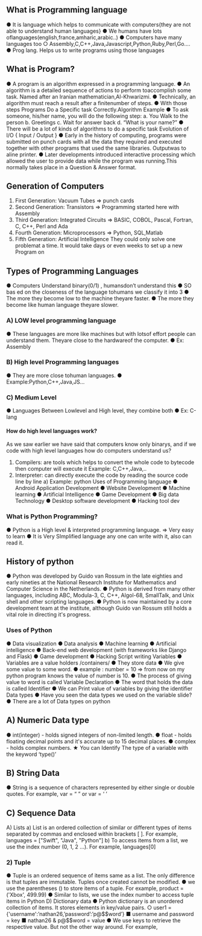 ## What is Programming language
● It is language which helps to communicate with computers{they are not able to understand human languages}
● We humans have lots oflanguages(english,france,amharic,arabic..)
● Computers have many languages too
 ○ Assembly,C,C++,Java,Javascript,Python,Ruby,Perl,Go….
● Prog lang. Helps us to write programs using those languages
## What is Program?
● A program is an algorithm expressed in a programming
language.
● An algorithm is a detailed sequence of actions to perform toaccomplish some task. Named after an Iranian mathematician,Al-Khwarizmi.
● Technically, an algorithm must reach a result after a finitenumber of steps.
● With those steps Programs Do a Specific task Correctly.Algorithm Example
● To ask someone, his/her name, you will do the following step:
  a. You Walk to the person
  b. Greetings
  c. Wait for answer back
 d. “What is your name?”
● There will be a lot of kinds of algorithms to do a specific task Evolution of I/O { Input / Output }
● Early in the history of computing, programs were submitted on punch cards with all the data they required and executed together with other programs that used the same libraries. Outputwas to aline printer.
● Later developments introduced interactive processing which allowed the user to provide data while the program was running.This normally takes place in a Question & Answer format.
## Generation of Computers
1. First Generation: Vacuum Tubes => punch cards
2. Second Generation: Transistors => Programming started here with Assembly
3. Third Generation: Integrated Circuits => BASIC, COBOL, Pascal, Fortran, C, C++, Perl and Ada
4. Fourth Generation: Microprocessors => Python, SQL,Matlab
5. Fifth Generation: Artificial Intelligence
They could only solve one problemat a time. It would take days or even
weeks to set up a new Program on

## Types of Programming Languages
● Computers Understand binary(0/1) , humansdon’t understand this
● SO bas ed on the closeness of the language tohumans we classify it into 3
● The more they become low to the machine theyare faster.
● The more they become like human language theyare slower.
### A) LOW level programming language
● These languages are more like machines but with lotsof effort people can
understand them. Theyare close to the hardwareof the computer.
● Ex: Assembly
### B) High level Programming languages
● They are more close tohuman languages.
● Example:Python,C++,Java,JS…
### C) Medium Level
● Languages Between Lowlevel and High level, they combine both
● Ex: C-lang
#### How do high level languages work?
As we saw earlier we have said that computers know only binarys, and if we code
with high level languages how do computers understand us?
1) Compilers: are tools which helps to convert the whole code to bytecode then computer will execute it
        Example: C,C++,Java,..
3) Interpreter: can directly execute the code by reading the source code line by line
a) Example: python Uses of Programming language
● Android Application Development
● Website Development
● Machine learning
● Artificial Intelligence
● Game Development
● Big data Technology
● Desktop software development
● Hacking tool dev
### What is Python Programming?
● Python is a High level & interpreted programming language. => Very easy to learn
● It is Very SImplified language any one can write with it, also can read it.
## History of python
● Python was developed by Guido van Rossum in the late eighties and early nineties at the National Research Institute for Mathematics and Computer Science in the Netherlands.
● Python is derived from many other languages, including ABC, Modula-3, C, C++, Algol-68, SmallTalk, and Unix shell and other scripting languages.
● Python is now maintained by a core development team at the institute, although Guido van Rossum still holds a vital role in directing it's progress.
### Uses of Python
● Data visualization
● Data analysis
● Machine learning
● Artificial intelligence
● Back-end web development (with frameworks like Django and Flask)
● Game development
● Hacking Script writing Variables
● Variables are a value holders /containers/
● They store data
● We give some value to some word.
● example : number = 10 => from now on my python program knows the value of
number is 10.
● The process of giving value to word is called Variable Declaration
● The word that holds the data is called Identifier
● We can Print value of variables by giving the identifier
Data types
● Have you seen the data types we used on the variable slide?
● There are a lot of Data types on python
## A) Numeric Data type
● int(integer) - holds signed integers of non-limited length.
● float - holds floating decimal points and it's accurate up to 15 decimal places.
● complex - holds complex numbers.
★ You can Identify The type of a variable with the keyword ‘type()’
## B) String Data
● String is a sequence of characters represented by either single or double quotes. For
example, var = “ ” or var = ‘ ’
## C) Sequence Data
A) Lists
a) List is an ordered collection of similar or different types of items separated by
commas and enclosed within brackets [ ]. For example, languages =
["Swift", "Java", "Python"]
b) To access items from a list, we use the index number (0, 1, 2 ...). For
example, languages[0]

### 2) Tuple
● Tuple is an ordered sequence of items same as a list. The only difference is that tuples are immutable. Tuples once created cannot be modified.
● we use the parentheses () to store items of a tuple. For example, product = ('Xbox', 499.99)
● Similar to lists, we use the index number to access tuple items in Python
D) Dictionary data
● Python dictionary is an unordered collection of items. It stores elements in key/value
pairs.
○ user1 = {'username':’nathan26,’password’:’p@$$word’}
■ username and password = key
■ nathan26 & p@$$word = value
● We use keys to retrieve the respective value. But not the other way around. For example,